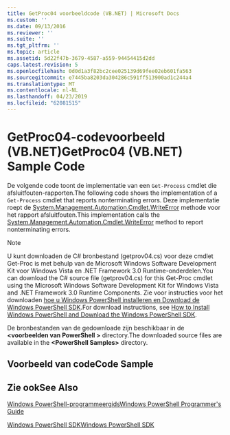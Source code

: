 ```yaml
---
title: GetProc04 voorbeeldcode (VB.NET) | Microsoft Docs
ms.custom: ''
ms.date: 09/13/2016
ms.reviewer: ''
ms.suite: ''
ms.tgt_pltfrm: ''
ms.topic: article
ms.assetid: 5d22f47b-3679-4587-a559-94454415d2dd
caps.latest.revision: 5
ms.openlocfilehash: 0d0d1a3f82bc2cee025139d69fee02eb601fa563
ms.sourcegitcommit: e7445ba8203da304286c591ff513900ad1c244a4
ms.translationtype: MT
ms.contentlocale: nl-NL
ms.lasthandoff: 04/23/2019
ms.locfileid: "62081515"
---
```

# <a name="getproc04-vbnet-sample-code"></a><span data-ttu-id="ae761-102">GetProc04-codevoorbeeld (VB.NET)</span><span class="sxs-lookup"><span data-stu-id="ae761-102">GetProc04 (VB.NET) Sample Code</span></span>

<span data-ttu-id="ae761-103">De volgende code toont de implementatie van een `Get-Process` cmdlet die afsluitfouten-rapporten.</span><span class="sxs-lookup"><span data-stu-id="ae761-103">The following code shows the implementation of a `Get-Process` cmdlet that reports nonterminating errors.</span></span> <span data-ttu-id="ae761-104">Deze implementatie roept de [System.Management.Automation.Cmdlet.WriteError](/dotnet/api/System.Management.Automation.Cmdlet.WriteError) methode voor het rapport afsluitfouten.</span><span class="sxs-lookup"><span data-stu-id="ae761-104">This implementation calls the [System.Management.Automation.Cmdlet.WriteError](/dotnet/api/System.Management.Automation.Cmdlet.WriteError) method to report nonterminating errors.</span></span>

> [!NOTE]
> <span data-ttu-id="ae761-105">U kunt downloaden de C# bronbestand (getprov04.cs) voor deze cmdlet Get-Proc is met behulp van de Microsoft Windows Software Development Kit voor Windows Vista en .NET Framework 3.0 Runtime-onderdelen.</span><span class="sxs-lookup"><span data-stu-id="ae761-105">You can download the C# source file (getprov04.cs) for this Get-Proc cmdlet using the Microsoft Windows Software Development Kit for Windows Vista and .NET Framework 3.0 Runtime Components.</span></span> <span data-ttu-id="ae761-106">Zie voor instructies voor het downloaden [hoe u Windows PowerShell installeren en Download de Windows PowerShell SDK](/powershell/developer/installing-the-windows-powershell-sdk).</span><span class="sxs-lookup"><span data-stu-id="ae761-106">For download instructions, see [How to Install Windows PowerShell and Download the Windows PowerShell SDK](/powershell/developer/installing-the-windows-powershell-sdk).</span></span>
>
> <span data-ttu-id="ae761-107">De bronbestanden van de gedownloade zijn beschikbaar in de  **\<voorbeelden van PowerShell >** directory.</span><span class="sxs-lookup"><span data-stu-id="ae761-107">The downloaded source files are available in the **\<PowerShell Samples>** directory.</span></span>

## <a name="code-sample"></a><span data-ttu-id="ae761-108">Voorbeeld van code</span><span class="sxs-lookup"><span data-stu-id="ae761-108">Code Sample</span></span>

<!-- TODO!!!: review snippet reference  [!CODE [Msh_samplesgetproc04#GetProc04vball](Msh_samplesgetproc04#GetProc04vball)]  -->

## <a name="see-also"></a><span data-ttu-id="ae761-109">Zie ook</span><span class="sxs-lookup"><span data-stu-id="ae761-109">See Also</span></span>

[<span data-ttu-id="ae761-110">Windows PowerShell-programmeergids</span><span class="sxs-lookup"><span data-stu-id="ae761-110">Windows PowerShell Programmer's Guide</span></span>](./windows-powershell-programmer-s-guide.md)

[<span data-ttu-id="ae761-111">Windows PowerShell SDK</span><span class="sxs-lookup"><span data-stu-id="ae761-111">Windows PowerShell SDK</span></span>](../windows-powershell-reference.md)